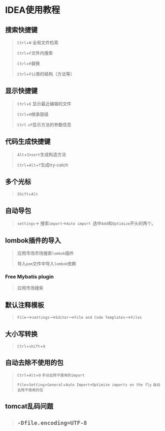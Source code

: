 # IDEA使用教程

## 搜索快捷键

> `Ctrl`+`N` 全局文件检索
>
> `Ctrl`+`F`文件内搜索
>
> `Ctrl`+`R`替换
>
> `Ctrl`+`F12`类的结构（方法等）

## 显示快捷键

> `Ctrl`+`E` 显示最近编辑的文件
>
> `Ctrl`+`H`继承层级
>
> `Ctrl` +`P`显示方法的参数信息

## 代码生成快捷键

> `Alt`+`Insert`生成构造方法
>
> `Ctrl`+`Alt`+`T`生成try-catch

## 多个光标

> `Shift`+`Alt`

## 自动导包

> `settings`-> 搜索`import`->`Auto import `选中`Add`和`Optimize`开头的两个。

## lombok插件的导入

> 应用市场市场搜索`lombok`插件
>
> 导入`pom`文件中导入`lombok`依赖

### Free Mybatis plugin

> 应用市场搜索

## 默认注释模板

>  `File`-->`settings`-->`Editor`-->`File and Code Templates`-->`Files` 

## 大小写转换

> `Ctrl`+`shift`+`U`

## 自动去除不使用的包

> `Ctrl`+`Alt`+`O` `手动去除不使用的import`
>
> `File`+`Setting`+`General`+`Auto Import+Optimize imports on the fly` `自动去除不使用的包`

## tomcat乱码问题

> ## `-Dfile.encoding=UTF-8` 